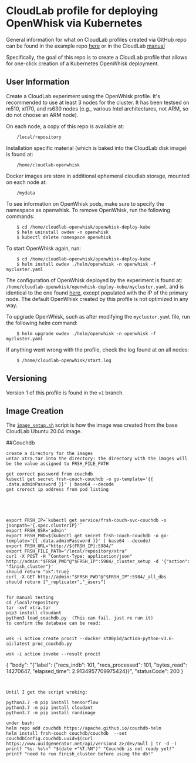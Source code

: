 # CloudLab profile for deploying OpenWhisk via Kubernetes

General information for what on CloudLab profiles created via GitHub repo can be found in the example repo [here](https://github.com/emulab/my-profile) or in the CloudLab [manual](https://docs.cloudlab.us/cloudlab-manual.html)

Specifically, the goal of this repo is to create a CloudLab profile that allows for one-click creation of a Kubernetes OpenWhisk deployment.

## User Information

Create a CloudLab experiment using the OpenWhisk profile. It's recommended to use at least 3 nodes for the cluster. It has been testsed on m510, xl170, and rs630 nodes (e.g., various Intel architectures, not ARM, so do not choose an ARM node). 

On each node, a copy of this repo is available at:
```
    /local/repository
```
Installation specific material (which is baked into the CloudLab disk image) is found at:
```
    /home/cloudlab-openwhisk
```
Docker images are store in additional ephemeral cloudlab storage, mounted on each node at:
```
    /mydata
```

To see information on OpenWhisk pods, make sure to specify the namespace as openwhisk. To remove OpenWhisk,
run the following commands:
```
    $ cd /home/cloudlab-openwhisk/openwhisk-deploy-kube
    $ helm uninstall owdev -n openwhisk
    $ kubectl delete namespace openwhisk
```

To start OpenWhisk again, run:
```
    $ cd /home/cloudlab-openwhisk/openwhisk-deploy-kube
    $ helm install owdev ./helm/openwhisk -n openwhisk -f mycluster.yaml
```

The configuration of OpenWhisk deployed by the experiment is found at: ```/home/cloudlab-openwhisk/openwhisk-deploy-kube/mycluster.yaml```, and is 
identical to the one found [here](mycluster.yaml), except populated with the IP of the primary node. The
default OpenWhisk created by this profile is not optimized in any way. 

To upgrade OpenWhisk, such as after modifying the ```mycluster.yaml``` file, run the following helm command:
```
    $ helm upgrade owdev ./helm/openwhisk -n openwhisk -f mycluster.yaml
```

If anything went wrong with the profile, check the log found at on all nodes:
```
    $ /home/cloudlab-openwhisk/start.log
```

## Versioning
Version 1 of this profile is found in the ```v1``` branch.

## Image Creation

The [```image_setup.sh```](image_setup.sh) script is how the image was created from the base CloudLab Ubuntu 20.04 image.

##Couchdb

```
create a directory for the images
untar xtra.tar into the directory: the directory with the images will be the value assigned to FRSH_FILE_PATH

get correct password from couchdb
kubectl get secret frsh-couch-couchdb -o go-template='{{ .data.adminPassword }}' | base64 --decode
get crorect ip address from pod listing





export FRSH_IP=`kubectl get service/frsh-couch-svc-couchdb -o jsonpath='{.spec.clusterIP}'`
export FRSH_USR='admin'
export FRSH_PWD=$(kubectl get secret frsh-couch-couchdb -o go-template='{{ .data.adminPassword }}' | base64 --decode)
export FRSH_URL="http://${FRSH_IP}:5984/"
export FRSH_FILE_PATH="/local/repository/xtra"
curl -X POST -H "Content-Type: application/json" http://admin:"$FRSH_PWD"@"$FRSH_IP":5984/_cluster_setup -d '{"action": "finish_cluster"}'
should return "ok":true}
curl -X GET http://admin:"$FRSH_PWD"@"$FRSH_IP":5984/_all_dbs
should return ["_replicator","_users"]


for manual testing
cd /local/repository
tar -xvf xtra.tar
pip3 install cloudant
python3 load_coachdb.py  (This can fail. just re run it)
to confirm the database can be read:


wsk -i action create procit --docker st00p1d/action-python-v3.6-ai:latest proc_couchdb.py 

wsk -i action invoke --result procit

```
{
    "body": "{\"label\": {\"recs_indb\": 101, \"recs_processed\": 101, \"bytes_read\": 14270647, \"elapsed_time\": 2.9134957709975424}}",
    "statusCode": 200
}
```


Until I get the script wroking: 

python3.7 -m pip install tensorflow
python3.7 -m pip install cloudant
python3.7 -m pip install randimage

under bash:
helm repo add couchdb https://apache.github.io/couchdb-helm
helm install frsh-couch couchdb/couchdb  --set couchdbConfig.couchdb.uuid=$(curl https://www.uuidgenerator.net/api/version4 2>/dev/null | tr -d -)
printf "%s: %s\n" "$(date +"%T.%N")" "Couchdb is not ready yet!"
printf "need to run finish_cluster before using the db!"

   ```


